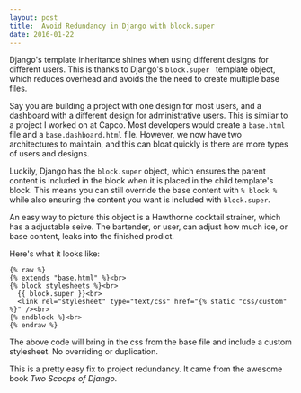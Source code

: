 ```yaml
---
layout: post
title:  Avoid Redundancy in Django with block.super
date: 2016-01-22
---
```


Django's template inheritance shines when using different designs for different users. This is thanks to Django's `block.super ` template object, which reduces overhead and avoids the the need to create multiple base files.

Say you are building a project with one design for most users, and a dashboard with a different design for administrative users. This is similar to a project I worked on at Capco. Most developers would create a `base.html` file and a `base.dashboard.html` file. However, we now have two architectures to maintain, and this can bloat quickly is there are more types of users and designs.

Luckily, Django has the ` block.super ` object, which ensures the parent content is included in the block when it is placed in the child template's block. This means you can still override the base content with `% block %` while also ensuring the content you want is included with ` block.super `.

An easy way to picture this object is a Hawthorne cocktail strainer, which has a adjustable seive. The bartender, or user, can adjust how much ice, or base content, leaks into the finished prodict.

Here's what it looks like:

    {% raw %}
    {% extends "base.html" %}<br>
    {% block stylesheets %}<br>
      {{ block.super }}<br>
      <link rel="stylesheet" type="text/css" href="{% static "css/custom" %}" /><br>
    {% endblock %}<br>
    {% endraw %}

The above code will bring in the css from the base file and include a custom stylesheet. No overriding or duplication.

This is a pretty easy fix to project redundancy. It came from the awesome book *Two Scoops of Django*.
